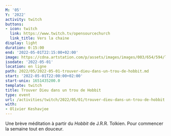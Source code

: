 ```yaml
---
M: '05'
Y: '2022'
activity: twitch
buttons:
- icon: twitch
  link: https://www.twitch.tv/opensourcechurch
  link_title: Vers la chaine
display: light
duration: 0:15:00
end: '2022-05-01T22:15:00+02:00'
image: https://cdna.artstation.com/p/assets/images/images/003/654/594/large/sam-robberechts-finalrender1.jpg
isodate: '2022-05-01'
location: en ligne
path: 2022/05/2022-05-01-trouver-dieu-dans-un-trou-de-hobbit.md
start: '2022-05-01T22:00:00+02:00'
start-unix: 1651435200.0
template: twitch
title: Trouver Dieu dans un trou de Hobbit
type: event
url: /activities/twitch/2022/05/01/trouver-dieu-dans-un-trou-de-hobbit
with:
- Olivier Keshavjee
---
```

Une brève méditation à partir du *Hobbit* de J.R.R. Tolkien. Pour commencer la semaine tout en douceur.